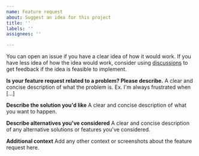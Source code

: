 ```yaml
---
name: Feature request
about: Suggest an idea for this project
title: ''
labels: ''
assignees: ''

---
```


You can open an issue if you have a clear idea of how it would work. If you have less idea of how the idea would work, consider using [discussions](https://github.com/reagent-project/reagent/discussions) to get feedback if the idea is feasible to implement.

**Is your feature request related to a problem? Please describe.**
A clear and concise description of what the problem is. Ex. I'm always frustrated when [...]

**Describe the solution you'd like**
A clear and concise description of what you want to happen.

**Describe alternatives you've considered**
A clear and concise description of any alternative solutions or features you've considered.

**Additional context**
Add any other context or screenshots about the feature request here.
